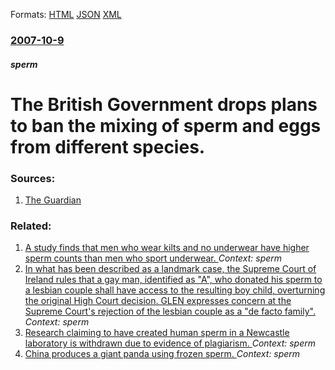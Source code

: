 
Formats: [HTML](/news/2007/10/9/the-british-government-drops-plans-to-ban-the-mixing-of-sperm-and-eggs-from-different-species.html)  [JSON](/news/2007/10/9/the-british-government-drops-plans-to-ban-the-mixing-of-sperm-and-eggs-from-different-species.json)  [XML](/news/2007/10/9/the-british-government-drops-plans-to-ban-the-mixing-of-sperm-and-eggs-from-different-species.xml)  

### [2007-10-9](/news/2007/10/9/index.md)

##### sperm
#  The British Government drops plans to ban the mixing of sperm and eggs from different species. 




### Sources:

1. [The Guardian](http://www.guardian.co.uk/science/2007/oct/09/sciencenews.ethicsofscience)

### Related:

1. [A study finds that men who wear kilts and no underwear have higher sperm counts than men who sport underwear. ](/news/2013/04/20/a-study-finds-that-men-who-wear-kilts-and-no-underwear-have-higher-sperm-counts-than-men-who-sport-underwear.md) _Context: sperm_
2. [ In what has been described as a landmark case, the Supreme Court of Ireland rules that a gay man, identified as "A", who donated his sperm to a lesbian couple shall have access to the resulting boy child, overturning the original High Court decision. GLEN expresses concern at the Supreme Court's rejection of the lesbian couple as a "de facto family". ](/news/2009/12/10/in-what-has-been-described-as-a-landmark-case-the-supreme-court-of-ireland-rules-that-a-gay-man-identified-as-a-who-donated-his-sperm.md) _Context: sperm_
3. [ Research claiming to have created human sperm in a Newcastle laboratory is withdrawn due to evidence of plagiarism. ](/news/2009/07/31/research-claiming-to-have-created-human-sperm-in-a-newcastle-laboratory-is-withdrawn-due-to-evidence-of-plagiarism.md) _Context: sperm_
4. [ China produces a giant panda using frozen sperm. ](/news/2009/07/24/china-produces-a-giant-panda-using-frozen-sperm.md) _Context: sperm_
